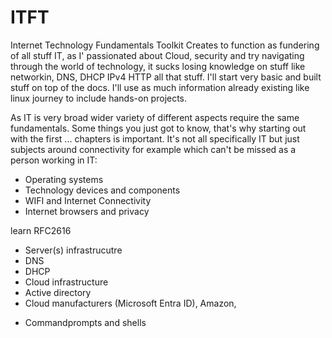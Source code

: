 # ITFT
Internet Technology Fundamentals Toolkit 
Creates to function as fundering of all stuff IT, as I' passionated about Cloud, security and try navigating through the world of technology, it sucks losing knowledge on stuff like networkin, DNS, DHCP IPv4 HTTP all that stuff. I'll start very basic
and built stuff on top of the docs. I'll use as much information already existing like linux journey to include hands-on projects. 

As IT is very broad wider variety of different aspects require the same fundamentals. Some things you just got to know, that's why starting out with the first ... chapters is important. It's not all specifically IT but just subjects around connectivity for example which can't be missed as a person working in IT:

* Operating systems
* Technology devices and components
* WIFI and Internet Connectivity
* Internet browsers and privacy

learn RFC2616

- Server(s) infrastrucutre
- DNS
- DHCP
- Cloud infrastructure
- Active directory
- Cloud manufacturers (Microsoft Entra ID), Amazon, 

* Commandprompts and shells

  
